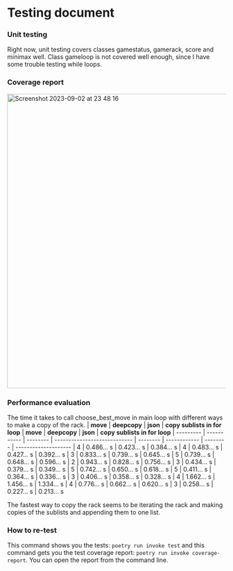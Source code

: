 # Testing document
### Unit testing
Right now, unit testing covers classes gamestatus, gamerack, score and minimax well. Class gameloop is not covered well enough, since I have some trouble testing while loops.

### Coverage report
<img width="678" alt="Screenshot 2023-09-02 at 23 48 16" src="https://github.com/lottapispa/connect-four-tiralabra/assets/101987621/5f234488-aa4c-4858-b014-0df6f70d2e1f">

### Performance evaluation
The time it takes to call choose_best_move in main loop with different ways to make a copy of the rack.
| **move** | **deepcopy** | **json** | **copy sublists in for loop** | **move** | **deepcopy** | **json** | **copy sublists in for loop**
| --------- | ----------- | -------- | ---------------------------- | -------- | ------------ | -------- | -------------------- 
| 4 | 0.486... s | 0.423... s | 0.384... s | 4 | 0.483... s | 0.427... s | 0.392... s
| 3 | 0.833... s | 0.739... s | 0.645... s | 5 | 0.739... s | 0.648... s | 0.596... s 
| 2 | 0.943... s | 0.828... s | 0.756... s | 3 | 0.434... s | 0.379... s | 0.349... s 
| 5 | 0.742... s | 0.650... s | 0.618... s | 5 | 0.411... s | 0.364... s | 0.336... s 
| 3 | 0.406... s | 0.358... s | 0.328... s | 4 | 1.662... s | 1.456... s | 1.334... s 
| 4 | 0.776... s | 0.662... s | 0.620... s | 3 | 0.258... s | 0.227... s | 0.213... s  

The fastest way to copy the rack seems to be iterating the rack and making copies of the sublists and appending them to one list. 

### How to re-test
This command shows you the tests: `poetry run invoke test` and this command gets you the test coverage report: `poetry run invoke coverage-report`. You can open the report from the command line.
